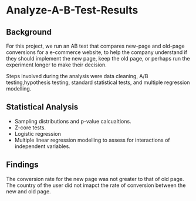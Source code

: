 # Analyze-A-B-Test-Results

## Background

For this project, we run an AB test that compares new-page and old-page conversions for a e-commerce website, to help the company understand if they should implement the new page, keep the old page, or perhaps run the experiment longer to make their decision. 

Steps involved during the analysis were data cleaning, A/B testing,hypothesis testing, standard statistical tests, and multiple regression modelling.

## Statistical Analysis

  *  Sampling distributions and p-value calcualtions.
  *  Z-core tests.
  *  Logistic regression
  *  Multiple linear regression modelling to assess for interactions of independent variables.


## Findings
The conversion rate for the new page was not greater to that of old page.
The country of the user did not imapct the rate of conversion between the new and old page.
